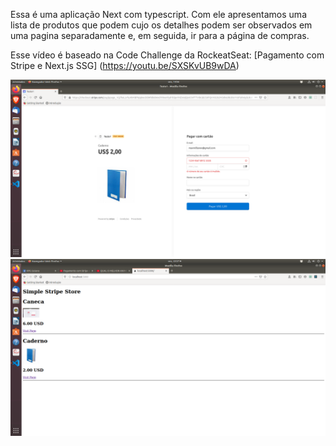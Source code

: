 Essa é uma aplicação Next com typescript. Com ele apresentamos uma lista de produtos que podem cujo os detalhes podem ser observados em uma pagina separadamente e, em seguida, ir para a página de compras.

Esse vídeo é baseado na Code Challenge da RockeatSeat: [Pagamento com Stripe e Next.js SSG] (https://youtu.be/SXSKvUB9wDA)

![tela1](https://github.com/Eletromaximus/Introducao-ao-Stripe/blob/master/public/tela1.png)
![tela2](https://github.com/Eletromaximus/Introducao-ao-Stripe/blob/master/public/tela2.png)
